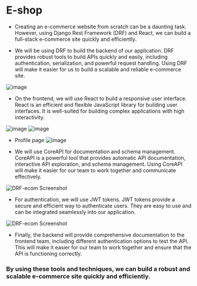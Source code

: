# E-shop

- Creating an e-commerce website from scratch can be a daunting task. However, using Django Rest Framework (DRF) and React, we can build a full-stack e-commerce site quickly and efficiently.

- We will be using DRF to build the backend of our application. DRF provides robust tools to build APIs quickly and easily, including authentication, serialization, and powerful request handling. Using DRF will make it easier for us to build a scalable and reliable e-commerce site.

![image](https://github.com/lolifmaster/E-shop/assets/74158138/5101f940-df8d-4cf6-949d-3419b7c2cc67)


- On the frontend, we will use React to build a responsive user interface. React is an efficient and flexible JavaScript library for building user interfaces. It is well-suited for building complex applications with high interactivity.

![image](https://github.com/lolifmaster/E-shop/assets/74158138/386e3c6d-a9c5-4485-817f-5d6fa19c5bd5)
![image](https://github.com/lolifmaster/E-shop/assets/74158138/6220789c-4a2f-4c69-8a69-9d88a497880e)

- Profile page
![image](https://github.com/lolifmaster/E-shop/assets/74158138/5f7d603a-a2d3-4e6a-b76f-75b58f8df1fe)


- We will use CoreAPI for documentation and schema management. CoreAPI is a powerful tool that provides automatic API documentation, interactive API exploration, and schema management. Using CoreAPI will make it easier for our team to work together and communicate effectively.

![DRF-ecom Screenshot](https://user-images.githubusercontent.com/74158138/233885173-0958d652-6542-47fc-a290-8ce7f04f6cd7.png)


- For authentication, we will use JWT tokens. JWT tokens provide a secure and efficient way to authenticate users. They are easy to use and can be integrated seamlessly into our application.

![DRF-ecom Screenshot](https://user-images.githubusercontent.com/74158138/233884765-b07e35f9-22c5-4ac9-bbbf-bb5fd9b49c84.png)


- Finally, the backend will provide comprehensive documentation to the frontend team, including different authentication options to test the API. This will make it easier for our team to work together and ensure that the API is functioning correctly.

### By using these tools and techniques, we can build a robust and scalable e-commerce site quickly and efficiently.


